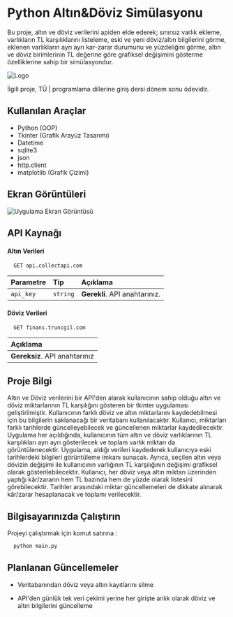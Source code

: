 
# Python Altın&Döviz Simülasyonu


Bu proje, altın ve döviz verilerini apiden elde ederek; sınırsız varlık ekleme, varlıkların TL karşılıklarını listeleme, eski ve yeni döviz/altın bilgilerini görme, eklenen varlıkların ayrı ayrı kar-zarar durumunu ve yüzdeliğini görme, altın ve döviz birimlerinin TL değerine göre grafiksel değişimini gösterme özelliklerine sahip bir simülasyondur.




![Logo](https://i.ibb.co/27hc8CR/Black-Clean-and-Minimalist-Project-Overview-Docs-Banner.png)

    
İlgili proje, TÜ | programlama dillerine giriş dersi dönem sonu ödevidir.


## Kullanılan Araçlar

- Python (OOP)
- Tkinter (Grafik Arayüz Tasarımı)
- Datetime
- sqlite3
- json
- http.client
- matplotlib (Grafik Çizimi)

  
## Ekran Görüntüleri

![Uygulama Ekran Görüntüsü](https://i.ibb.co/FYdLFgQ/githubdoviz.png)

  
## API Kaynağı

#### Altın Verileri

```http
  GET api.collectapi.com
```

| Parametre | Tip     | Açıklama                |
| :-------- | :------- | :------------------------- |
| `api_key` | `string` | **Gerekli**. API anahtarınız. |

#### Döviz Verileri

```http
  GET finans.truncgil.com
```

| Açıklama |
| :- |
| **Gereksiz**. API anahtarınız  |



  
## Proje Bilgi

Altın ve Döviz verilerini bir API'den alarak kullanıcının sahip olduğu altın ve döviz miktarlarının TL karşılığını gösteren bir tkinter uygulaması geliştirilmiştir. Kullanıcının farklı döviz ve altın miktarlarını kaydedebilmesi için bu bilgilerin saklanacağı bir veritabanı kullanılacaktır. Kullanıcı, miktarları farklı tarihlerde güncelleyebilecek ve güncellenen miktarlar kaydedilecektir. Uygulama her açıldığında, kullanıcının tüm altın ve döviz varlıklarının TL karşılıkları ayrı ayrı gösterilecek ve toplam varlık miktarı da görüntülenecektir. Uygulama, aldığı verileri kaydederek kullanıcıya eski tarihlerdeki bilgileri görüntüleme imkanı sunacak. Ayrıca, seçilen altın veya dövizin değişimi ile kullanıcının varlığının TL karşılığının değişimi grafiksel olarak gösterilebilecektir. Kullanıcı, her döviz veya altın miktarı üzerinden yaptığı kâr/zararın hem TL bazında hem de yüzde olarak listesini görebilecektir. Tarihler arasındaki miktar güncellemeleri de dikkate alınarak kâr/zarar hesaplanacak ve toplamı verilecektir.

  
## Bilgisayarınızda Çalıştırın

Projeyi çalıştırmak için komut satırına :


```bash
  python main.py
```

  
## Planlanan Güncellemeler

- Veritabanından döviz veya altın kayıtlarını silme

- API'den günlük tek veri çekimi yerine her girişte anlık olarak döviz ve altın bilgilerini güncelleme

  
